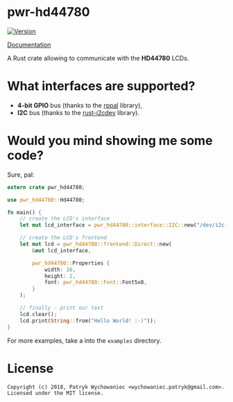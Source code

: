 pwr-hd44780
===========

[![Version](https://img.shields.io/crates/v/pwr-hd44780.svg)](https://crates.io/crates/pwr-hd44780)

[Documentation](https://docs.rs/pwr-hd44780)

A Rust crate allowing to communicate with the **HD44780** LCDs.

# What interfaces are supported?

- **4-bit GPIO** bus (thanks to the [rppal](https://github.com/golemparts/rppal) library),
- **I2C** bus (thanks to the [rust-i2cdev](https://github.com/rust-embedded/rust-i2cdev) library).

# Would you mind showing me some code?

Sure, pal:

```rust
extern crate pwr_hd44780;

use pwr_hd44780::Hd44780;

fn main() {
    // create the LCD's interface
    let mut lcd_interface = pwr_hd44780::interface::I2C::new("/dev/i2c-1", 0x27);

    // create the LCD's frontend
    let mut lcd = pwr_hd44780::frontend::Direct::new(
        &mut lcd_interface,

        pwr_hd44780::Properties {
            width: 16,
            height: 2,
            font: pwr_hd44780::Font::Font5x8,
        }
    );

    // finally - print our text
    lcd.clear();
    lcd.print(String::from("Hello World! :-)"));
}
```

For more examples, take a into the `examples` directory.

# License

```
Copyright (c) 2018, Patryk Wychowaniec <wychowaniec.patryk@gmail.com>.
Licensed under the MIT license.
```